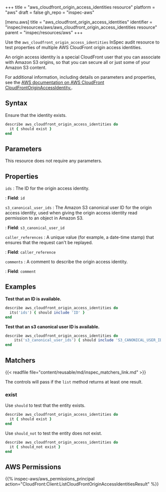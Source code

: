 +++
title = "aws_cloudfront_origin_access_identities resource"
platform = "aws"
draft = false
gh_repo = "inspec-aws"

[menu.aws]
title = "aws_cloudfront_origin_access_identities"
identifier = "inspec/resources/aws/aws_cloudfront_origin_access_identities resource"
parent = "inspec/resources/aws"
+++

Use the `aws_cloudfront_origin_access_identities` InSpec audit resource to test properties of multiple AWS CloudFront origin access identities.

An origin access identity is a special CloudFront user that you can associate with Amazon S3 origins, so that you can secure all or just some of your Amazon S3 content.

For additional information, including details on parameters and properties, see the [AWS documentation on AWS CloudFront CloudFrontOriginAccessIdentity.](https://docs.aws.amazon.com/AWSCloudFormation/latest/UserGuide/aws-resource-cloudfront-cloudfrontoriginaccessidentity.html).

## Syntax

Ensure that the identity exists.

```ruby
describe aws_cloudfront_origin_access_identities do
  it { should exist }
end
```

## Parameters

This resource does not require any parameters.

## Properties

`ids`
: The ID for the origin access identity.

: **Field**: `id`

`s3_canonical_user_ids`
: The Amazon S3 canonical user ID for the origin access identity, used when giving the origin access identity read permission to an object in Amazon S3.

: **Field**: `s3_canonical_user_id`

`caller_references`
: A unique value (for example, a date-time stamp) that ensures that the request can't be replayed.

: **Field**: `caller_reference`

`comments`
: A comment to describe the origin access identity.

: **Field**: `comment`

## Examples

**Test that an ID is available.**

```ruby
describe aws_cloudfront_origin_access_identities do
  its('ids') { should include 'ID' }
end
```

**Test that an s3 canonical user ID is available.**

```ruby
describe aws_cloudfront_origin_access_identities do
    its('s3_canonical_user_ids') { should include 'S3_CANONICAL_USER_ID' }
end
```

## Matchers

{{< readfile file="content/reusable/md/inspec_matchers_link.md" >}}

The controls will pass if the `list` method returns at least one result.

### exist

Use `should` to test that the entity exists.

```ruby
describe aws_cloudfront_origin_access_identities do
  it { should exist }
end
```

Use `should_not` to test the entity does not exist.

```ruby
describe aws_cloudfront_origin_access_identities do
  it { should_not exist }
end
```

## AWS Permissions

{{% inspec-aws/aws_permissions_principal action="CloudFront:Client:ListCloudFrontOriginAccessIdentitiesResult" %}}
